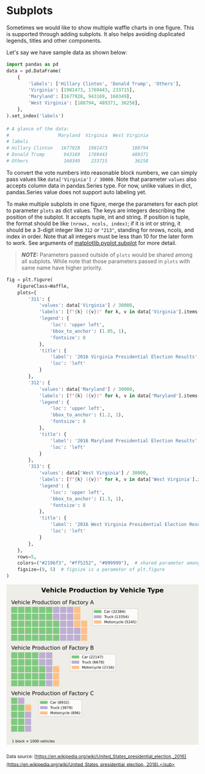 # Subplots

Sometimes we would like to show multiple waffle charts in one figure. 
This is supported through adding subplots. It also helps avoiding duplicated legends, titles and other components.

Let's say we have sample data as shown below:

```python
import pandas as pd
data = pd.DataFrame(
    {
        'labels': ['Hillary Clinton', 'Donald Trump', 'Others'],
        'Virginia': [1981473, 1769443, 233715],
        'Maryland': [1677928, 943169, 160349],
        'West Virginia': [188794, 489371, 36258],
    },
).set_index('labels')

# A glance of the data:
#                  Maryland  Virginia  West Virginia
# labels
# Hillary Clinton   1677928   1981473         188794
# Donald Trump       943169   1769443         489371
# Others             160349    233715          36258
```

To convert the vote numbers into reasonable block numbers, we can simply pass values like `data['Virginia'] / 30000`. 
Note that parameter `values` also accepts column data in pandas.Series type. 
For now, unlike values in dict, pandas.Series value does not support auto labeling yet.

To make multiple subplots in one figure, merge the parameters for each plot to parameter `plots` as dict values. 
The keys are integers describing the position of the subplot. 
It accepts tuple, int and string. 
If position is tuple, the format should be like `(nrows, ncols, index)`; 
if it is int or string, it should be a 3-digit integer like `312` or `"213"`, standing for nrows, ncols, and index in order. 
Note that all integers must be less than 10 for the later form to work. 
See arguments of [matplotlib.pyplot.subplot](https://matplotlib.org/api/_as_gen/matplotlib.pyplot.subplot.html) for more detail.

> **_NOTE:_** Parameters passed outside of `plots` would be shared among all subplots.
While note that those parameters passed in `plots` with same name have higher priority.

```python
fig = plt.figure(
    FigureClass=Waffle,
    plots={
        '311': {
            'values': data['Virginia'] / 30000,
            'labels': [f"{k} ({v})" for k, v in data['Virginia'].items()],
            'legend': {
                'loc': 'upper left',
                'bbox_to_anchor': (1.05, 1),
                'fontsize': 8
            },
            'title': {
                'label': '2016 Virginia Presidential Election Results',
                'loc': 'left'
            }
        },
        '312': {
            'values': data['Maryland'] / 30000,
            'labels': [f"{k} ({v})" for k, v in data['Maryland'].items()],
            'legend': {
                'loc': 'upper left',
                'bbox_to_anchor': (1.2, 1),
                'fontsize': 8
            },
            'title': {
                'label': '2016 Maryland Presidential Election Results',
                'loc': 'left'
            }
        },
        '313': {
            'values': data['West Virginia'] / 30000,
            'labels': [f"{k} ({v})" for k, v in data['West Virginia'].items()],
            'legend': {
                'loc': 'upper left',
                'bbox_to_anchor': (1.3, 1),
                'fontsize': 8
            },
            'title': {
                'label': '2016 West Virginia Presidential Election Results',
                'loc': 'left'
            }
        },
    },
    rows=5,
    colors=("#2196f3", "#ff5252", "#999999"),  # shared parameter among subplots
    figsize=(9, 5)  # figsize is a parameter of plt.figure
)
```

<img class="img_middle" alt="With dict values" src="https://raw.githubusercontent.com/gyli/PyWaffle/master/examples/readme/multiple_plots.svg?sanitize=true">

<sub>Data source: [https://en.wikipedia.org/wiki/United_States_presidential_election,_2016](https://en.wikipedia.org/wiki/United_States_presidential_election,_2016).</sub>
